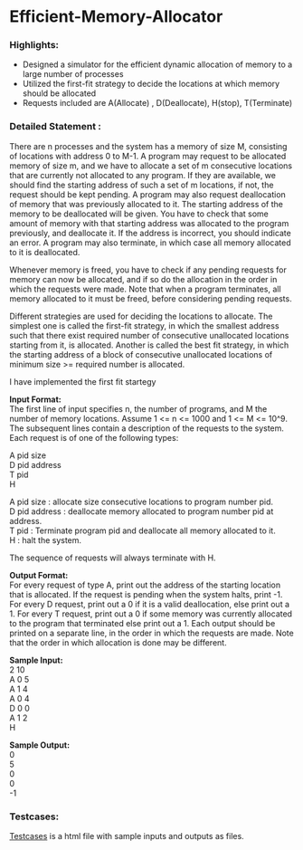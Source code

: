 # Efficient-Memory-Allocator

### Highlights:
- Designed a simulator for the efficient dynamic allocation of memory to a large number of processes
- Utilized the first-fit strategy to decide the locations at which memory should be allocated
- Requests included are A(Allocate) , D(Deallocate), H(stop), T(Terminate)


### Detailed Statement :

There are n processes and the system has a memory of size M, consisting of locations
with address 0 to M-1. A program may request to be allocated memory of size m,
and we have to allocate a set of m consecutive locations that are currently
not allocated to any program. If they are available, we should find the 
starting address of such a set of m locations, if not, the request
should be kept pending. A program may also request deallocation of memory
that was previously allocated to it. The starting address of the memory
to be deallocated will be given. You have to check that some amount of 
memory with that starting address was allocated to the program previously, and 
deallocate it. If the address is incorrect, you should indicate an error. A
program may also terminate, in which case all memory allocated to it is 
deallocated.  
  
Whenever memory is freed, you have to check if any pending requests for memory
can now be allocated, and if so do the allocation in the order in which the
requests were made. Note that when a program terminates, all memory
allocated to it must be freed, before considering pending requests.  
  
Different strategies are used for deciding the locations to allocate. The
simplest one is called the first-fit strategy, in which the smallest address
such that there exist required number of consecutive unallocated locations
starting from it, is allocated. Another is called the best fit strategy,
in which the starting address of a block of consecutive unallocated locations
of minimum size >= required number is allocated.   
  
I have implemented the first fit startegy  
  
**Input Format:**  
The first line of input specifies n, the number of programs, and M the
number of memory locations. Assume 1 <= n <= 1000 and 1 <=  M <= 10^9.
The subsequent lines contain a description of the requests to the system.
Each request is of one of the following types:  
  
A pid size  
D pid address  
T pid  
H  
  
A pid size :  allocate size consecutive locations to program number pid.  
D pid address : deallocate memory allocated to program number pid at address.  
T pid : Terminate program pid and deallocate all memory allocated to it.  
H : halt the system.  
  
The sequence of requests will always terminate with H.  
  
**Output Format:**  
For every request of type A, print out the address of the starting location
that is allocated. If the request is pending when the system halts, print -1.
For every D request, print out a 0 if it is a valid deallocation, else print
out a 1. For every T request, print out a 0 if some memory was currently
allocated to the program that terminated else print out a 1. Each output
should be printed on a separate line, in the order in which the requests
are made. Note that the order in which allocation is done may be different.   
                  
**Sample Input:**   
2 10  
A 0 5  
A 1 4  
A 0 4  
D 0 0  
A 1 2  
H  
  
**Sample Output:**  
0  
5  
0  
0  
-1  

### Testcases:

[Testcases](Testcases.html) is a html file with sample inputs and outputs as files.    
